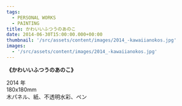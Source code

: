 ```yaml
---
tags:
  - PERSONAL WORKS
  - PAINTING
title: かわいいふつうのあのこ
date: 2014-06-30T15:00:00.000+00:00
thumbnail: '/src/assets/content/images/2014_-kawaiianokos.jpg'
images:
  - '/src/assets/content/images/2014_-kawaiianokos.jpg'
---
```


**《かわいいふつうのあのこ》**

2014 年  
180x180mm  
木パネル、紙、不透明水彩、ペン
